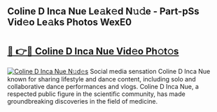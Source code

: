 ## Coline D Inca Nue Le𝚊k𝚎d N𝚞𝚍e - Part-pSs Vid𝚎o Le𝚊ks Photos WexE0

# <h2><a href="http://fb7bs1.evod.top/?m=Coline+D+Inca+Nue">🔗 👉🔴 Coline D Inca Nue Vid𝚎o Ph𝚘t𝚘s</a></h2>

[![Coline D Inca Nue N𝚞d𝚎s](https://i.imgur.com/8V9OHl7.gif)](http://fb7bs1.evod.top/?m=Coline+D+Inca+Nue)
Social media sensation Coline D Inca Nue known for sharing lifestyle and dance content, including solo and collaborative dance performances and vlogs. Coline D Inca Nue, a respected public figure in the scientific community, has made groundbreaking discoveries in the field of medicine. 
